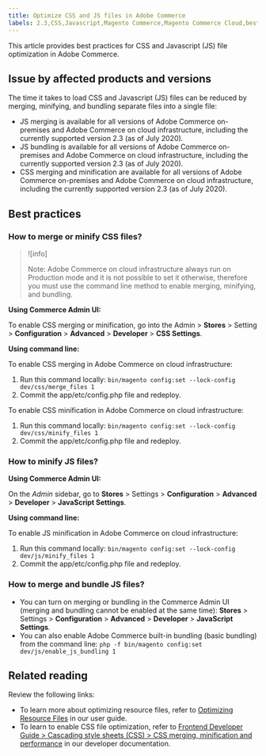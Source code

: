 ```yaml
---
title: Optimize CSS and JS files in Adobe Commerce
labels: 2.3,CSS,Javascript,Magento Commerce,Magento Commerce Cloud,best practices,configuration,file optimization,performance,Adobe Commerce,cloud infrastructure
---
```


This article provides best practices for CSS and Javascript (JS) file optimization in Adobe Commerce.

## Issue by affected products and versions

The time it takes to load CSS and Javascript (JS) files can be reduced by merging, minifying, and bundling separate files into a single file:

* JS merging is available for all versions of Adobe Commerce on-premises and Adobe Commerce on cloud infrastructure, including the currently supported version 2.3 (as of July 2020).
* JS bundling is available for all versions of Adobe Commerce on-premises and Adobe Commerce on cloud infrastructure, including the currently supported version 2.3 (as of July 2020).
* CSS merging and minification are available for all versions of Adobe Commerce on-premises and Adobe Commerce on cloud infrastructure, including the currently supported version 2.3 (as of July 2020).

## Best practices

### How to merge or minify CSS files?

>![info]
>
>Note: Adobe Commerce on cloud infrastructure always run on Production mode and it is not possible to set it otherwise, therefore you must use the command line method to enable merging, minifying, and bundling.

**Using Commerce Admin UI:**

To enable CSS merging or minification, go into the Admin > **Stores** > Setting > **Configuration** > **Advanced** > **Developer** > **CSS Settings**.

**Using command line:**

To enable CSS merging in Adobe Commerce on cloud infrastructure:

1. Run this command locally: `bin/magento config:set --lock-config dev/css/merge_files 1`
1. Commit the app/etc/config.php file and redeploy.

To enable CSS minification in Adobe Commerce on cloud infrastructure:

1. Run this command locally: `bin/magento config:set --lock-config dev/css/minify_files 1`
1. Commit the app/etc/config.php file and redeploy.

### How to minify JS files?

**Using Commerce Admin UI:**

On the *Admin* sidebar, go to **Stores** > Settings > **Configuration** > **Advanced** > **Developer** > **JavaScript Settings**.

**Using command line:**

To enable JS minification in Adobe Commerce on cloud infrastructure:

1. Run this command locally: `bin/magento config:set --lock-config dev/js/minify_files 1`
1. Commit the app/etc/config.php file and redeploy.

### How to merge and bundle JS files?

* You can turn on merging or bundling in the Commerce Admin UI (merging and bundling cannot be enabled at the same time): **Stores** > Settings > **Configuration** > **Advanced** > **Developer** > **JavaScript Settings**.
* You can also enable Adobe Commerce built-in bundling (basic bundling) from the command line: `php -f bin/magento config:set dev/js/enable_js_bundling 1`

## Related reading

Review the following links:

* To learn more about optimizing resource files, refer to [Optimizing Resource Files](https://docs.magento.com/user-guide/system/file-optimization.html) in our user guide.
* To learn to enable CSS file optimization, refer to [Frontend Developer Guide > Cascading style sheets (CSS) > CSS merging, minification and performance](https://devdocs.magento.com/guides/v2.3/frontend-dev-guide/css-topics/css-overview.html#css-merging-minification-and-performance) in our developer documentation.
